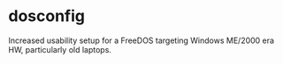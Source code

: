 # dosconfig
Increased usability setup for a FreeDOS targeting Windows ME/2000 era HW, particularly old laptops.
